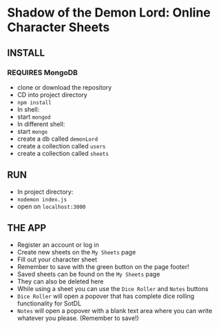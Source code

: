 # Shadow of the Demon Lord: Online Character Sheets

## INSTALL
### REQUIRES MongoDB

- clone or download the repository
- CD into project directory
- `npm install`
- In shell:
- start `mongod`
- In different shell:
- start `mongo`
- create a db called `demonLord`
- create a collection called `users`
- create a collection called `sheets`

## RUN

- In project directory:
- `nodemon index.js`
- open on `localhost:3000`

## THE APP

- Register an account or log in
- Create new sheets on the `My Sheets` page
- Fill out your character sheet
- Remember to save with the green button on the page footer!
- Saved sheets can be found on the `My Sheets` page
- They can also be deleted here
- While using a sheet you can use the `Dice Roller` and `Notes` buttons
- `Dice Roller` will open a popover that has complete dice rolling functionality for SotDL
- `Notes` will open a popover with a blank text area where you can write whatever you please. (Remember to save!)
